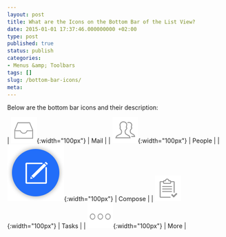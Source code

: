 ```yaml
---
layout: post
title: What are the Icons on the Bottom Bar of the List View?
date: 2015-01-01 17:37:46.000000000 +02:00
type: post
published: true
status: publish
categories:
- Menus &amp; Toolbars
tags: []
slug: /bottom-bar-icons/
meta:
---
```


Below are the bottom bar icons and their description:

| ![Inbox](/assets/inbox_grey.png){:width="100px"} | Mail |
| ![People](/assets/people_tab_icon.png){:width="100px"} | People |
| ![Compose](/assets/ic_compose_tab.png){:width="100px"} | Compose |
| ![Tasks](/assets/tasks_tab_grey.png){:width="100px"} | Tasks |
| ![More](/assets/ic_more_grey.png){:width="100px"} | More |